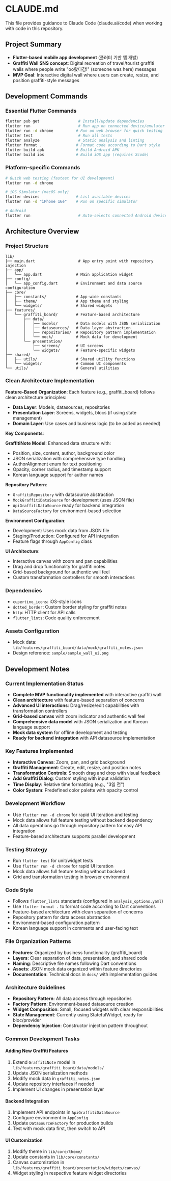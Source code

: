 # CLAUDE.md

This file provides guidance to Claude Code (claude.ai/code) when working with code in this repository.

## Project Summary
- **Flutter-based mobile app development** (플러터 기반 앱 개발)
- **Graffiti Wall SNS concept**: Digital recreation of travel/tourist graffiti walls where people write "oo왔다감!" (someone was here) messages
- **MVP Goal**: Interactive digital wall where users can create, resize, and position graffiti-style messages

## Development Commands

### Essential Flutter Commands
```bash
flutter pub get                 # Install/update dependencies
flutter run                     # Run app on connected device/emulator
flutter run -d chrome          # Run on web browser for quick testing
flutter test                    # Run all tests
flutter analyze                 # Static analysis and linting
flutter format .               # Format code according to Dart style
flutter build apk              # Build Android APK
flutter build ios              # Build iOS app (requires Xcode)
```

### Platform-specific Commands
```bash
# Quick web testing (fastest for UI development)
flutter run -d chrome

# iOS Simulator (macOS only)
flutter devices                # List available devices
flutter run -d "iPhone 16e"    # Run on specific simulator

# Android 
flutter run                     # Auto-selects connected Android device
```

## Architecture Overview

### Project Structure
```
lib/
├── main.dart                   # App entry point with repository injection
├── app/
│   └── app.dart               # Main application widget
├── config/
│   └── app_config.dart        # Environment and data source configuration
├── core/
│   ├── constants/             # App-wide constants
│   ├── theme/                 # App theme and styling
│   └── widgets/               # Shared widgets
├── features/
│   └── graffiti_board/        # Feature-based architecture
│       ├── data/
│       │   ├── models/        # Data models with JSON serialization
│       │   ├── datasources/   # Data layer abstraction
│       │   ├── repositories/  # Repository pattern implementation
│       │   └── mock/          # Mock data for development
│       └── presentation/
│           ├── screens/       # UI screens
│           └── widgets/       # Feature-specific widgets
├── shared/
│   ├── utils/                 # Shared utility functions
│   └── widgets/               # Common UI components
└── utils/                     # General utilities
```

### Clean Architecture Implementation

**Feature-Based Organization**: Each feature (e.g., graffiti_board) follows clean architecture principles:
- **Data Layer**: Models, datasources, repositories
- **Presentation Layer**: Screens, widgets, blocs (if using state management)
- **Domain Layer**: Use cases and business logic (to be added as needed)

**Key Components**:

**GraffitiNote Model**: Enhanced data structure with:
- Position, size, content, author, background color
- JSON serialization with comprehensive type handling
- AuthorAlignment enum for text positioning
- Opacity, corner radius, and timestamp support
- Korean language support for author names

**Repository Pattern**: 
- `GraffitiRepository` with datasource abstraction
- `MockGraffitiDataSource` for development (uses JSON file)
- `ApiGraffitiDataSource` ready for backend integration
- `DataSourceFactory` for environment-based selection

**Environment Configuration**:
- Development: Uses mock data from JSON file
- Staging/Production: Configured for API integration
- Feature flags through `AppConfig` class

**UI Architecture**:
- Interactive canvas with zoom and pan capabilities
- Drag and drop functionality for graffiti notes
- Grid-based background for authentic wall feel
- Custom transformation controllers for smooth interactions

### Dependencies
- `cupertino_icons`: iOS-style icons
- `dotted_border`: Custom border styling for graffiti notes
- `http`: HTTP client for API calls
- `flutter_lints`: Code quality enforcement

### Assets Configuration
- Mock data: `lib/features/graffiti_board/data/mock/graffiti_notes.json`
- Design reference: `sample/sample_wall_ui.png`

## Development Notes

### Current Implementation Status
- **Complete MVP functionality implemented** with interactive graffiti wall
- **Clean architecture** with feature-based separation of concerns
- **Advanced UI interactions**: Drag/resize/edit capabilities with transformation controllers
- **Grid-based canvas** with zoom indicator and authentic wall feel
- **Comprehensive data model** with JSON serialization and Korean language support
- **Mock data system** for offline development and testing
- **Ready for backend integration** with API datasource implementation

### Key Features Implemented
- **Interactive Canvas**: Zoom, pan, and grid background
- **Graffiti Management**: Create, edit, resize, and position notes
- **Transformation Controls**: Smooth drag and drop with visual feedback
- **Add Graffiti Dialog**: Custom styling with input validation
- **Time Display**: Relative time formatting (e.g., "3일 전")
- **Color System**: Predefined color palette with opacity control

### Development Workflow
- Use `flutter run -d chrome` for rapid UI iteration and testing
- Mock data allows full feature testing without backend dependency
- All data operations go through repository pattern for easy API integration
- Feature-based architecture supports parallel development

### Testing Strategy
- Run `flutter test` for unit/widget tests
- Use `flutter run -d chrome` for rapid UI iteration
- Mock data allows full feature testing without backend
- Grid and transformation testing in browser environment

### Code Style
- Follows `flutter_lints` standards (configured in `analysis_options.yaml`)
- Use `flutter format .` to format code according to Dart conventions
- Feature-based architecture with clean separation of concerns
- Repository pattern for data access abstraction
- Environment-based configuration pattern
- Korean language support in comments and user-facing text

### File Organization Patterns
- **Features**: Organized by business functionality (graffiti_board)
- **Layers**: Clear separation of data, presentation, and shared code
- **Naming**: Descriptive file names following Dart conventions
- **Assets**: JSON mock data organized within feature directories
- **Documentation**: Technical docs in `docs/` with implementation guides

### Architecture Guidelines
- **Repository Pattern**: All data access through repositories
- **Factory Pattern**: Environment-based datasource creation
- **Widget Composition**: Small, focused widgets with clear responsibilities
- **State Management**: Currently using StatefulWidget, ready for bloc/provider
- **Dependency Injection**: Constructor injection pattern throughout

### Common Development Tasks

#### Adding New Graffiti Features
1. Extend `GraffitiNote` model in `lib/features/graffiti_board/data/models/`
2. Update JSON serialization methods
3. Modify mock data in `graffiti_notes.json`
4. Update repository interfaces if needed
5. Implement UI changes in presentation layer

#### Backend Integration
1. Implement API endpoints in `ApiGraffitiDataSource`
2. Configure environment in `AppConfig`
3. Update `DataSourceFactory` for production builds
4. Test with mock data first, then switch to API

#### UI Customization
1. Modify theme in `lib/core/theme/`
2. Update constants in `lib/core/constants/`
3. Canvas customization in `lib/features/graffiti_board/presentation/widgets/canvas/`
4. Widget styling in respective feature widget directories